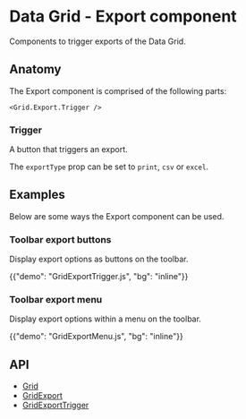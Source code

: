 # Data Grid - Export component

<p class="description">Components to trigger exports of the Data Grid.</p>

## Anatomy

The Export component is comprised of the following parts:

```tsx
<Grid.Export.Trigger />
```

### Trigger

A button that triggers an export.

The `exportType` prop can be set to `print`, `csv` or `excel`[<span class="plan-premium"></span>](/x/introduction/licensing/#premium-plan 'Premium plan').

## Examples

Below are some ways the Export component can be used.

### Toolbar export buttons

Display export options as buttons on the toolbar.

{{"demo": "GridExportTrigger.js", "bg": "inline"}}

### Toolbar export menu

Display export options within a menu on the toolbar.

{{"demo": "GridExportMenu.js", "bg": "inline"}}

## API

- [Grid](/x/api/data-grid/data-grid/)
- [GridExport](/x/api/data-grid/data-grid/)
- [GridExportTrigger](/x/api/data-grid/data-grid/)
